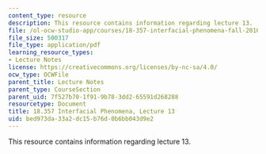 ```yaml
---
content_type: resource
description: This resource contains information regarding lecture 13.
file: /ol-ocw-studio-app/courses/18-357-interfacial-phenomena-fall-2010/bed973da33a2dc15b76d0b6bb043d9e2_MIT18_357F10_Lecture13.pdf
file_size: 500317
file_type: application/pdf
learning_resource_types:
- Lecture Notes
license: https://creativecommons.org/licenses/by-nc-sa/4.0/
ocw_type: OCWFile
parent_title: Lecture Notes
parent_type: CourseSection
parent_uid: 7f527b70-1f91-9b78-3dd2-65591d268288
resourcetype: Document
title: 18.357 Interfacial Phenomena, Lecture 13
uid: bed973da-33a2-dc15-b76d-0b6bb043d9e2
---
```

This resource contains information regarding lecture 13.